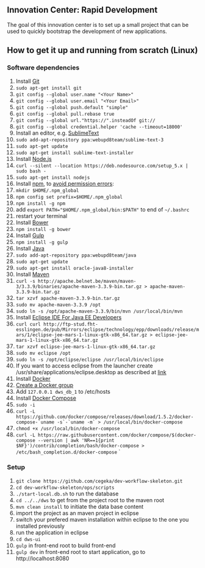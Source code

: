 ## Innovation Center: Rapid Development

The goal of this innovation center is to set up a small project that can be used to quickly bootstrap the development of new applications. 

## How to get it up and running from scratch (Linux)
### Software dependencies

1. Install [Git](https://git-scm.com/)
  1. `sudo apt-get install git`
  2. `git config --global user.name "<Your Name>"`
  3. `git config --global user.email "<Your Email>"`
  4. `git config --global push.default "simple"`
  5. `git config --global pull.rebase true`
  6. `git config --global url."https://".insteadOf git://`
  7. `git config --global credential.helper 'cache --timeout=18000'`
2. Install an editor, e.g. [SublimeText](http://www.sublimetext.com/)
  1. `sudo add-apt-repository ppa:webupd8team/sublime-text-3`
  2. `sudo apt-get update`
  3. `sudo apt-get install sublime-text-installer`
3. Install [Node.js](https://nodejs.org/en/)
  1. `curl --silent --location https://deb.nodesource.com/setup_5.x | sudo bash -`
  2. `sudo apt-get install nodejs`
4. Install [npm](https://www.npmjs.com/), to [avoid permission errors](https://docs.npmjs.com/getting-started/fixing-npm-permissions):
  1. `mkdir $HOME/.npm_global`
  2. `npm config set prefix=$HOME/.npm_global`
  3. `npm install -g npm`
  4. add `export PATH="$HOME/.npm_global/bin:$PATH"` to end of `~/.bashrc`
  5. restart your terminal
5. Install [Bower](http://bower.io/) 
  1. `npm install -g bower`
6. Install [Gulp](http://gulpjs.com/)
  1. `npm install -g gulp`
7. Install [Java](http://www.webupd8.org/2012/09/install-oracle-java-8-in-ubuntu-via-ppa.html)
  1. `sudo add-apt-repository ppa:webupd8team/java`
  2. `sudo apt-get update`
  3. `sudo apt-get install oracle-java8-installer`
8. Install [Maven](https://maven.apache.org/)
  1. `curl -s http://apache.belnet.be/maven/maven-3/3.3.9/binaries/apache-maven-3.3.9-bin.tar.gz > apache-maven-3.3.9-bin.tar.gz`
  2. `tar xzvf apache-maven-3.3.9-bin.tar.gz`
  3. `sudo mv apache-maven-3.3.9 /opt`
  4. `sudo ln -s /opt/apache-maven-3.3.9/bin/mvn /usr/local/bin/mvn`
9. Install [Eclipse IDE For Java EE Developers](http://www.eclipse.org/downloads/)
  1. `curl curl http://ftp-stud.fht-esslingen.de/pub/Mirrors/eclipse/technology/epp/downloads/release/mars/1/eclipse-jee-mars-1-linux-gtk-x86_64.tar.gz > eclipse-jee-mars-1-linux-gtk-x86_64.tar.gz`
  2. `tar xzvf eclipse-jee-mars-1-linux-gtk-x86_64.tar.gz`
  3. `sudo mv eclipse /opt`
  4. `sudo ln -s /opt/eclipse/eclipse /usr/local/bin/eclipse`
  5. If you want to access eclipse from the launcher create /usr/share/applications/eclipse.desktop as described at [link](http://difusal.blogspot.be/2015/06/how-to-install-eclipse-mars-45-on-ubuntu.html)
10. Install [Docker](https://docs.docker.com/engine/installation/ubuntulinux/)
  1. [Create a Docker group](https://docs.docker.com/engine/installation/ubuntulinux/#create-a-docker-group)
  2. Add `127.0.0.1 dws_db_1` to /etc/hosts 
11. Install [Docker Compose](https://docs.docker.com/compose/install/)
  1. `sudo -i`
  2. ``curl -L https://github.com/docker/compose/releases/download/1.5.2/docker-compose-`uname -s`-`uname -m` > /usr/local/bin/docker-compose``
  3. `chmod +x /usr/local/bin/docker-compose`
  4. ` curl -L https://raw.githubusercontent.com/docker/compose/$(docker-compose --version | awk 'NR==1{print $NF}')/contrib/completion/bash/docker-compose > /etc/bash_completion.d/docker-compose
`
`


### Setup
1. `git clone https://github.com/cegeka/dev-workflow-skeleton.git`
2. `cd dev-workflow-skeleton/ops/scripts`
2. `./start-local.db.sh` to run the database
4. `cd ../../dws` to get from the project root to the maven root
5. `mvn clean install` to initiate the data base content
6. import the project as an maven project in eclipse
7. switch your prefered maven installation within eclipse to the one you installed previously
6. run the application in eclipse
7. `cd dws-ui`
8. `gulp` in front-end root to build front-end
9. `gulp dev` in front-end root to start application, go to http://localhost:8080
